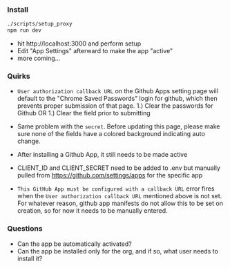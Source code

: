 ### Install

```bash
./scripts/setup_proxy
npm run dev
```

- hit http://localhost:3000 and perform setup
- Edit "App Settings" afterward to make the app "active"
- more coming...

### Quirks
- `User authorization callback URL` on the Github Apps setting page
  will default to the "Chrome Saved Passwords" login for github, which
  then prevents proper submission of that page.
  1.) Clear the passwords for Github OR
  1.) Clear the field prior to submitting
- Same problem with the `secret`.  Before updating this page, please make sure none
  of the fields have a colored background indicating auto change.

- After installing a Github App, it still needs to be made active

- CLIENT_ID and CLIENT_SECRET need to be added to .env but manually pulled from
  https://github.com/settings/apps for the specific app

- `This GitHub App must be configured with a callback URL` error fires when the
  `User authorization callback URL` mentioned above is not set.  For whatever reason,
  github app manifests do not allow this to be set on creation, so for now it needs
  to be manually entered.

### Questions
- Can the app be automatically activated?
- Can the app be installed only for the org, and if so, what user needs to
  install it?

